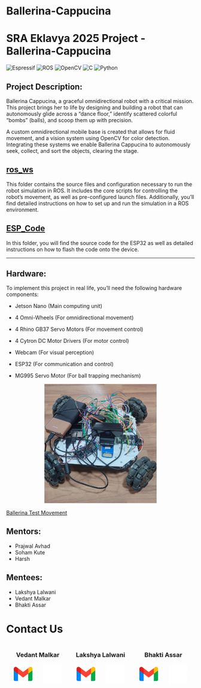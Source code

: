 # Ballerina-Cappucina

# SRA Eklavya 2025 Project - Ballerina-Cappucina

![Espressif](https://img.shields.io/badge/espressif-E7352C.svg?style=for-the-badge&logo=espressif&logoColor=white)
![ROS](https://img.shields.io/badge/ros-%230A0FF9.svg?style=for-the-badge&logo=ros&logoColor=white)
![OpenCV](https://img.shields.io/badge/opencv-%23white.svg?style=for-the-badge&logo=opencv&logoColor=white)
![C](https://img.shields.io/badge/c-%2300599C.svg?style=for-the-badge&logo=c&logoColor=white)
![Python](https://img.shields.io/badge/python-3670A0?style=for-the-badge&logo=python&logoColor=ffdd54)

## Project Description:

Ballerina Cappucina, a graceful omnidirectional robot with a critical mission. This project brings her to life by designing and building a robot that can autonomously glide across a “dance floor,” identify scattered colorful “bombs” (balls), and scoop them up with precision.

A custom omnidirectional mobile base is created that allows for fluid movement, and a vision system using OpenCV for color detection. Integrating these systems we enable Ballerina Cappucina to autonomously seek, collect, and sort the objects, clearing the stage.


## [ros_ws](https://github.com/vedantmalkar/Ballerina-Cappucina/tree/main/ros_ws)
This folder contains the source files and configuration necessary to run the robot simulation in ROS. It includes the core scripts for controlling the robot’s movement, as well as pre-configured launch files. Additionally, you’ll find detailed instructions on how to set up and run the simulation in a ROS environment.


## [ESP_Code](https://github.com/vedantmalkar/Ballerina-Cappucina/tree/main/ESP_Code)
In this folder, you will find the source code for the ESP32 as well as detailed instructions on how to flash the code onto the device.

---
## Hardware:

To implement this project in real life, you’ll need the following hardware components:

- Jetson Nano (Main computing unit)

- 4 Omni-Wheels (For omnidirectional movement)

- 4 Rhino GB37 Servo Motors (For movement control)

- 4 Cytron DC Motor Drivers (For motor control)

- Webcam (For visual perception)

- ESP32 (For communication and control)

- MG995 Servo Motor (For ball trapping mechanism)

<p align="center">
  <img src="media/Ballerina_front_view.jpeg" width="300" />
</p>

[Ballerina Test Movement](media/Ballerina_test_movement.webm)
	
## Mentors:
- Prajwal Avhad
- Soham Kute
- Harsh

## Mentees:
- Lakshya Lalwani
- Vedant Malkar
- Bhakti Assar

# Contact Us

<p align="center">
  <div style="display: flex; justify-content: space-around; width: 100%; text-align: center;">
    <div style="width: 30%;">
      <h3>Vedant Malkar</h3>
      <p>
        <a href="https://mail.google.com/mail/?view=cm&fs=1&to=vmmalkar_b24@et.vjti.ac.in" target="_blank" style="text-decoration: none !important; display: inline-block;">
          <img src="media/gmail.png" alt="Gmail" width="50" style="border: 0;" />
        </a>
        &nbsp;&nbsp;&nbsp;&nbsp;&nbsp;
        <a href="https://github.com/vedantmalkar" target="_blank" style="text-decoration: none !important; display: inline-block;">
          <img src="media/github_icon.webp" alt="GitHub" width="50" style="border: 0;" />
        </a>
      </p>
    </div>
    <div style="width: 30%;">
      <h3>Lakshya Lalwani</h3>
      <p>
        <a href="https://mail.google.com/mail/?view=cm&fs=1&to=ldlalwani_b24@et.vjti.ac.in" target="_blank" style="text-decoration: none !important; display: inline-block;">
          <img src="media/gmail.png" alt="Gmail" width="50" style="border: 0;" />
        </a>
        &nbsp;&nbsp;&nbsp;&nbsp;&nbsp;
        <a href="https://github.com/Lakshyaa1" target="_blank" style="text-decoration: none !important; display: inline-block;">
          <img src="media/github_icon.webp" alt="GitHub" width="50" style="border: 0;" />
        </a>
      </p>
    </div>
    <div style="width: 30%;">
      <h3>Bhakti Assar</h3>
      <p>
        <a href="https://mail.google.com/mail/?view=cm&fs=1&to=Bbassar_b24@et.vjti.ac.in" target="_blank" style="text-decoration: none !important; display: inline-block;">
          <img src="media/gmail.png" alt="Gmail" width="50" style="border: 0;" />
        </a>
        &nbsp;&nbsp;&nbsp;&nbsp;&nbsp;
        <a href="https://github.com/Bhakti-A" target="_blank" style="text-decoration: none !important; display: inline-block;">
          <img src="media/github_icon.webp" alt="GitHub" width="50" style="border: 0;" />
        </a>
      </p>
    </div>
  </div>
</p>









